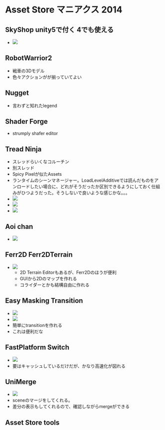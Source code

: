# Asset Store マニアクス 2014
## SkyShop unity5で付く 4でも使える
* ![](images/IMG_0109.jpg)
## RobotWarrior2
* 戦車の3Dモデル
* 色々アクションがが揃っていてよい
## Nugget
* 言わずと知れたlegend

## Shader Forge
* strumply shafer editor 

## Tread Ninja
* スレッドらいくなコルーチン
* 別スレッド
* Spicy Pixelが似たAssets
* ランタイムのシーンマネージャー。LoadLevelAdditiveでは読んだものをアンロードしたい場合に、どれがそうだったか区別できるようにしておく仕組みがひつようだった。そうしないで良いような感じかな。。。
* ![](images/IMG_0113.jpg)
* ![](images/IMG_0115.jpg)
* ![](images/IMG_0116.jpg)

## Aoi chan
* ![](images/IMG_0112.jpg)

## Ferr2D Ferr2DTerrain
* ![](images/IMG_0117.jpg)
	* 2D Terrain Editorもあるが、Ferr2Dのほうが便利
	* GUIから2Dのマップを作れる
	* コライダーとかも結構自由に作れる
## Easy Masking Transition
* ![](images/IMG_0118.jpg)
* ![](images/IMG_0121.jpg)
* 簡単にtransitionを作れる
* これは便利だな

## FastPlatform Switch
* ![](images/IMG_0123.jpg)
* 要はキャッシュしているだけだが、かなり高速化が図れる

## UniMerge
* ![](images/IMG_0125.jpg)
* sceneのマージをしてくれる。
* 差分の表示もしてくれるので、確認しながらmergeができる

## Asset Store tools

